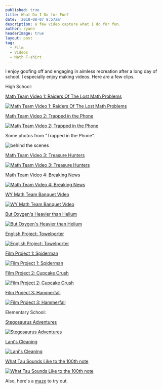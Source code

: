 ```yaml
---
published: true
title: What Do I Do for Fun? 
date: '2018-08-07 8:57am'
description: a few video capture what I do for fun. 
author: ryann	
headerImage: true
layout: post
tag:
  - Film
  - Videos
  - Math T-shirt
---
```


I enjoy goofing off and engaging in aimless recreation after a long day of school. I especially enjoy making videos. Here are a few clips. 

High School:

[Math Team Video 1: Raiders Of The Lost Math Problems](https://www.youtube.com/watch?v=kTvGtnOyJqI)

[![Math Team Video 1: Raiders Of The Lost Math Problems](https://img.youtube.com/vi/kTvGtnOyJqI/0.jpg)](https://www.youtube.com/watch?v=kTvGtnOyJqI "Math Team Video 1: Raiders Of The Lost Math Problems")


[Math Team Video 2: Trapped in the Phone](https://www.youtube.com/watch?v=QYrDnpfR-Kg)

[![Math Team Video 2: Trapped in the Phone](https://img.youtube.com/vi/3Du_xJJWEUE/0.jpg)](https://www.youtube.com/watch?v=QYrDnpfR-Kg "Math Team Video 2: Trap in the Phone")

Some photos from "Trapped in the Phone".

![behind the scenes](https://x-ry.github.io/assets/images/posts/goof/goof3.png)


[Math Team Video 3: Treasure Hunters](https://youtu.be/BWcLEVzVwzE)

[![Math Team Video 3: Treasure Hunters](https://img.youtube.com/vi/BWcLEVzVwzE/0.jpg)](https://www.youtube.com/watch?v=BWcLEVzVwzE "Math Team Video 3: Treasure Hunters")


[Math Team Video 4: Breaking News](https://youtu.be/SfjogOXs0Gk)

[![Math Team Video 4: Breaking News](https://img.youtube.com/vi/SfjogOXs0Gk/0.jpg)](https://youtu.be/SfjogOXs0Gk "Math Team Video 4: Breaking News")

 
[WY Math Team Banquet Video](https://youtu.be/SfLt9xLlgik)

[![WY Math Team Banquet Video](https://img.youtube.com/vi/SfLt9xLlgik/0.jpg)](https://youtu.be/SfLt9xLlgik
 "WY Math Team Banquet Video")


[But Oxygen's Heavier than Helium](https://www.youtube.com/watch?v=31TuHZr8tRQ)

[![But Oxygen's Heavier than Helium](https://img.youtube.com/vi/31TuHZr8tRQ/0.jpg)](https://www.youtube.com/watch?v=31TuHZr8tRQ "But Oxygen's Heavier than Helium")


[English Project: Towelporter](https://www.youtube.com/watch?v=-dM7nsPcvjU)

[![English Project: Towelporter](https://img.youtube.com/vi/5WivpfCEfJk/0.jpg)](https://www.youtube.com/watch?v=-dM7nsPcvjU "English Project: Towelporter")


[Film Project 1: Spiderman](https://youtu.be/8x5nrD6CTlo)

[![Film Project 1: Spiderman](https://img.youtube.com/vi/S5wBKwk1BJ8/0.jpg)](https://youtu.be/8x5nrD6CTlo
 "Film Project 1: Spiderman")
 

[Film Project 2: Cupcake Crush](https://www.youtube.com/watch?v=mHt5kmyhOGk)

[![Film Project 2: Cupcake Crush](https://img.youtube.com/vi/DWar17To8sw/0.jpg)](https://www.youtube.com/watch?v=mHt5kmyhOGk
 "Film Project 2: Cupcake Crush")


[Film Project 3: Hammerfall](https://www.youtube.com/watch?v=mHt5kmyhOGk)

[![Film Project 3: Hammerfall](https://img.youtube.com/vi/mHt5kmyhOGk/0.jpg)](https://www.youtube.com/watch?v=mHt5kmyhOGk
 "Film Project 3: Hammerfall")



Elementary School:

[Stegosaurus Adventures](https://www.youtube.com/watch?v=rZDhgFljk7E)

[![Stegosaurus Adventures](https://img.youtube.com/vi/rZDhgFljk7E/0.jpg)](https://www.youtube.com/watch?v=rZDhgFljk7E "Stegosaurus Adventures")


[Lani's Cleaning](https://www.youtube.com/watch?v=QEPa_cwlrqg)

[![Lani's Cleaning](https://img.youtube.com/vi/QEPa_cwlrqg/0.jpg)](https://www.youtube.com/watch?v=QEPa_cwlrqg "Lani's Cleaning")


[What Tau Sounds Like to the 100th note](https://www.youtube.com/watch?v=ne8hEfVqK0o)

[![What Tau Sounds Like to the 100th note](https://img.youtube.com/vi/ne8hEfVqK0o/0.jpg)](https://www.youtube.com/watch?v=ne8hEfVqK0o "What Tau Sounds Like to the 100th note")


Also, here's a [maze](https://x-ry.github.io/spheremaze/) to try out.




